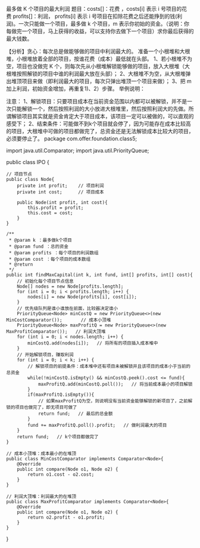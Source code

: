 最多做 K 个项目的最大利润
题目：costs[]：花费 ，costs[i] 表示 i 号项目的花费 profits[]：利润， profits[i] 表示 i 号项目在扣除花费之后还能挣到的钱(利润)。一次只能做一个项目，最多做 k 个项目，m 表示你初始的资金。（说明：你每做完一个项目，马上获得的收益，可以支持你去做下一个项目）求你最后获得的最大钱数。

【分析】贪心：每次总是做能够做的项目中利润最大的。
准备一个小根堆和大根堆，小根堆放着全部的项目，按谁花费（成本）最低就在头部。
1、若小根堆不为空，项目也没做完 K 个，则每次先从小根堆解锁能够做的项目，放入大根堆（大根堆按照解锁的项目中谁的利润最大放在头部）；
2、大根堆不为空，从大根堆弹出堆顶项目来做（即利润最大的项目，每次只弹出堆顶一个项目来做）；
3、把 m 加上利润，初始资金增加，再重复1)、2）步骤。
举例说明：



注意：
1、解锁项目：只要项目成本在当前资金范围以内都可以被解锁，并不是一次只能解锁一个，然后按照利润的大小放进大根堆里，然后按照利润大的先做。所谓解锁项目其实就是资金肯定大于项目成本，该项目一定可以被做的，可以直观的感受下；
2、结束条件：可能做不到k个项目就会停了，因为可能存在成本比较高的项目，大根堆中可做的项目都做完了，总资金还是无法解锁成本比较大的项目，必须要停止了。
package com.offer.foundation.class5;
 
import java.util.Comparator;
import java.util.PriorityQueue;

public class IPO {
 
    // 项目节点
    public class Node{
        private int profit;    // 项目利润
        private int cost;      // 项目成本
 
        public Node(int profit, int cost){
            this.profit = profit;
            this.cost = cost;
        }
    }
 
    /**
     * @param k ：最多做k个项目
     * @param fund ：总的资金
     * @param profits ：每个项目的利润数组
     * @param cost ：每个项目的成本数组
     * @return
     */
    public int findMaxCapital(int k, int fund, int[] profits, int[] cost){
        // 初始化每个项目节点信息
        Node[] nodes = new Node[profits.length];
        for (int i = 0; i < profits.length; i++) {
            nodes[i] = new Node(profits[i], cost[i]);
        }
        // 优先级队列是谁小谁放在前面，比较器决定谁小
        PriorityQueue<Node> minCostQ = new PriorityQueue<>(new MinCostComparator());       // 成本小顶堆
        PriorityQueue<Node> maxProfitQ = new PriorityQueue<>(new MaxProfitComparator());   // 利润大顶堆
        for (int i = 0; i < nodes.length; i++) {
            minCostQ.add(nodes[i]);   // 将所有的项目插入成本堆中
        }
        // 开始解锁项目，赚取利润
        for (int i = 0; i < k; i++) {
            // 解锁项目的前提条件：成本堆中还有项目未被解锁并且该项目的成本小于当前的总资金
            while(!minCostQ.isEmpty() && minCostQ.peek().cost <= fund){
                maxProfitQ.add(minCostQ.poll());   // 将当前成本最小的项目解锁
            }
            if(maxProfitQ.isEmpty()){
                // 如果maxProfitQ为空，则说明没有当前资金能够解锁的新项目了，之前解锁的项目也做完了，即无项目可做了
                return fund;   // 最后的总金额
            }
            fund += maxProfitQ.poll().profit;   // 做利润最大的项目
        }
        return fund;   // k个项目都做完了
    }
 
    // 成本小顶堆：成本最小的在堆顶
    public class MinCostComparator implements Comparator<Node>{
        @Override
        public int compare(Node o1, Node o2) {
            return o1.cost - o2.cost;
        }
    }
 
    // 利润大顶堆：利润最大的在堆顶
    public class MaxProfitComparator implements Comparator<Node>{
        @Override
        public int compare(Node o1, Node o2) {
            return o2.profit - o1.profit;
        }
    }
}
